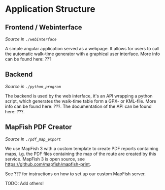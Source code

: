 # Application Structure

## Frontend / Webinterface

*Source in `./webinterface`*

A simple angular application served as a webpage. It allows for users to call the automatic walk-time generator with
a graphical user interface. More info can be found here: ???

## Backend

*Source in `./python_program`*

The backend is used by the web interface, it's an API wrapping a python script, which generates the walk-time table form
a GPX- or KML-file. More info can be found here: ???. The
documentation
of the API can be found here: ???.

## MapFish PDF Creator

*Source in `./pdf_map_export`*

We use MapFish 3 with a custom template to create PDF reports containing maps, i.g. the PDF files containing the map of
the route are created by this service. MapFish 3 is open source, see https://github.com/mapfish/mapfish-print.

See ??? for instructions on how to set up our custom MapFish server.

TODO: Add others!
